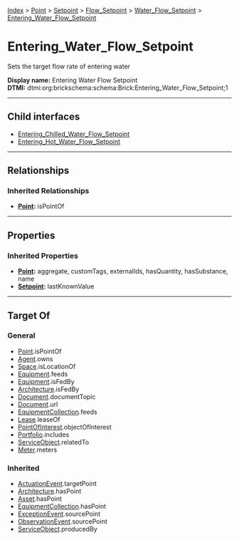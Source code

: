 [Index](../../../../../index.md) > [Point](../../../../Point.md) > [Setpoint](../../../Setpoint.md) > [Flow_Setpoint](../../Flow_Setpoint.md) > [Water_Flow_Setpoint](../Water_Flow_Setpoint.md) > [Entering_Water_Flow_Setpoint](#)
# Entering_Water_Flow_Setpoint

Sets the target flow rate of entering water


**Display name:** Entering Water Flow Setpoint<br />
**DTMI:** dtmi:org:brickschema:schema:Brick:Entering_Water_Flow_Setpoint;1

---

## Child interfaces
* [Entering_Chilled_Water_Flow_Setpoint](Entering_Chilled_Water_Flow_Setpoint.md)
* [Entering_Hot_Water_Flow_Setpoint](../Hot-/Entering-.md)

---

## Relationships

### Inherited Relationships
* **[Point](../../../../Point.md):** isPointOf

---

## Properties

### Inherited Properties
* **[Point](../../../../Point.md):** aggregate, customTags, externalIds, hasQuantity, hasSubstance, name
* **[Setpoint](../../../Setpoint.md):** lastKnownValue

---

## Target Of
### General
* [Point](../../../../Point.md).isPointOf
* [Agent](../../../../../Agent/Agent.md).owns
* [Space](../../../../../Space/Space.md).isLocationOf
* [Equipment](../../../../../Asset/Equipment/Equipment.md).feeds
* [Equipment](../../../../../Asset/Equipment/Equipment.md).isFedBy
* [Architecture](../../../../../Space/Architecture/Architecture.md).isFedBy
* [Document](../../../../../Information/Document/Document.md).documentTopic
* [Document](../../../../../Information/Document/Document.md).url
* [EquipmentCollection](../../../../../Collection/Equipment-.md).feeds
* [Lease](../../../../../Event/Lease.md).leaseOf
* [PointOfInterest](../../../../../Information/PointOfInterest.md).objectOfInterest
* [Portfolio](../../../../../Collection/Portfolio.md).includes
* [ServiceObject](../../../../../Information/ServiceObject/ServiceObject.md).relatedTo
* [Meter](../../../../../Asset/Equipment/Meter/Meter.md).meters
### Inherited
* [ActuationEvent](../../../../../Event/Point-/ActuationEvent.md).targetPoint
* [Architecture](../../../../../Space/Architecture/Architecture.md).hasPoint
* [Asset](../../../../../Asset/Asset.md).hasPoint
* [EquipmentCollection](../../../../../Collection/Equipment-.md).hasPoint
* [ExceptionEvent](../../../../../Event/Point-/ExceptionEvent.md).sourcePoint
* [ObservationEvent](../../../../../Event/Point-/ObservationEvent/ObservationEvent.md).sourcePoint
* [ServiceObject](../../../../../Information/ServiceObject/ServiceObject.md).producedBy
